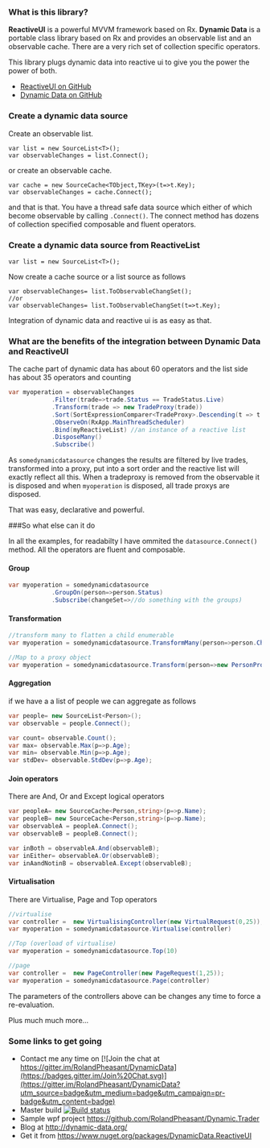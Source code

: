### What is this library?

**ReactiveUI** is a powerful MVVM framework based on Rx. 
**Dynamic Data** is a portable class library based on Rx and provides an observable list and an observable cache. There are a very rich set of collection specific operators.

This library plugs dynamic data into reactive ui to give you the power the power of both.

- [ReactiveUI on GitHub](https://github.com/reactiveui/ReactiveUI)
- [Dynamic Data on GitHub](https://github.com/RolandPheasant/DynamicData) 

###  Create a dynamic data source

Create an observable list.
```
var list = new SourceList<T>();
var observableChanges = list.Connect();
```
or create an observable cache.
```
var cache = new SourceCache<TObject,TKey>(t=>t.Key);
var observableChanges = cache.Connect();
```
and that is that. You have a thread safe data source which either of which become observable by calling ```.Connect()```. The connect method has dozens of collection specified composable and fluent operators.

###  Create a dynamic data source from  ReactiveList

```
var list = new SourceList<T>();
```
Now create a cache source or a list source as follows
```
var observableChanges= list.ToObservableChangSet();
//or
var observableChanges= list.ToObservableChangSet(t=>t.Key);
```
Integration of dynamic data and reactive ui is as easy as that. 

### What are the benefits of the integration between Dynamic Data and ReactiveUI

The cache part of dynamic data has about 60 operators and the list side has about 35 operators and counting

```csharp
var myoperation = observableChanges
			.Filter(trade=>trade.Status == TradeStatus.Live) 
			.Transform(trade => new TradeProxy(trade))
			.Sort(SortExpressionComparer<TradeProxy>.Descending(t => t.Timestamp))
			.ObserveOn(RxApp.MainThreadScheduler)
			.Bind(myReactiveList) //an instance of a reactive list
			.DisposeMany()
			.Subscribe()
```
As ```somedynamicdatasource``` changes the results are filtered by live trades, transformed into a proxy, put into a sort order and the reactive list will exactly reflect all this. When a tradeproxy is removed from the observable it is disposed and when  ```myoperation``` is disposed, all trade proxys are disposed.

That was easy, declarative and powerful.

###So what else can it do

In all the examples, for readabilty I have ommited the ```datasource.Connect()``` method. All the operators are fluent and composable.

#### Group
```csharp
var myoperation = somedynamicdatasource
            .GroupOn(person=>person.Status) 
			.Subscribe(changeSet=>//do something with the groups)
```
#### Transformation

```csharp
//transform many to flatten a child enumerable
var myoperation = somedynamicdatasource.TransformMany(person=>person.Children) 

//Map to a proxy object
var myoperation = somedynamicdatasource.Transform(person=>new PersonProxy(person)) 
```

#### Aggregation

if we have a a list of people we can aggregate as follows
```csharp
var people= new SourceList<Person>();
var observable = people.Connect();

var count= observable.Count();
var max= observable.Max(p=>p.Age);
var min= observable.Min(p=>p.Age);
var stdDev= observable.StdDev(p=>p.Age);
```

#### Join operators

There are And, Or and Except logical operators
```csharp
var peopleA= new SourceCache<Person,string>(p=>p.Name);
var peopleB= new SourceCache<Person,string>(p=>p.Name);
var observableA = peopleA.Connect();
var observableB = peopleB.Connect();

var inBoth = observableA.And(observableB);
var inEither= observableA.Or(observableB);
var inAandNotinB = observableA.Except(observableB);
```

#### Virtualisation

There are Virtualise, Page and Top operators

```csharp
//virtualise
var controller =  new VirtualisingController(new VirtualRequest(0,25));
var myoperation = somedynamicdatasource.Virtualise(controller)

//Top (overload of virtualise)
var myoperation = somedynamicdatasource.Top(10)

//page
var controller =  new PageController(new PageRequest(1,25));
var myoperation = somedynamicdatasource.Page(controller)
```
The parameters of the controllers above can be changes any time to force a re-evaluation.

Plus much much more...

### Some links to get going

- Contact me any time on [![Join the chat at https://gitter.im/RolandPheasant/DynamicData](https://badges.gitter.im/Join%20Chat.svg)](https://gitter.im/RolandPheasant/DynamicData?utm_source=badge&utm_medium=badge&utm_campaign=pr-badge&utm_content=badge)
- Master build [![Build status](https://ci.appveyor.com/api/projects/status/22ywek7rlteq28go/branch/develop?svg=true)](https://ci.appveyor.com/project/RolandPheasant/dynamicdata-reactiveui/branch/develop)
- Sample wpf project https://github.com/RolandPheasant/Dynamic.Trader
- Blog at  http://dynamic-data.org/
- Get it from https://www.nuget.org/packages/DynamicData.ReactiveUI
